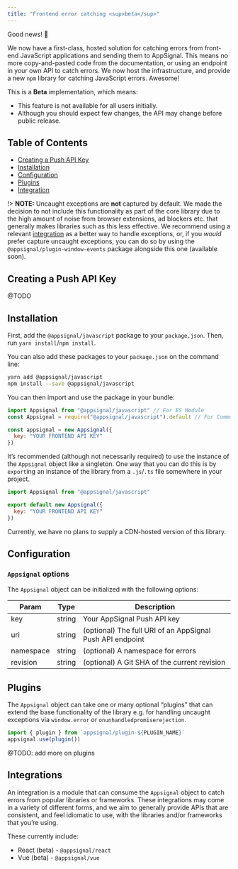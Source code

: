 ```yaml
---
title: "Frontend error catching <sup>beta</sup>"
---
```


Good news! 🎉

We now have a first-class, hosted solution for catching errors from front-end JavaScript applications and sending them to AppSignal. This means no more copy-and-pasted code from the documentation, or using an endpoint in your own API to catch errors. We now host the infrastructure, and provide a new `npm` library for catching JavaScript errors. Awesome!

This is a __Beta__ implementation, which means:

* This feature is not available for all users initially.
* Although you should expect few changes, the API may change before public release.

## Table of Contents

- [Creating a Push API Key](#creating-a-push-api-key)
- [Installation](#installation)
- [Configuration](#configuration)
- [Plugins](#plugins)
- [Integration](#integration)

!> **NOTE:** Uncaught exceptions are **not** captured by default. We made the decision to not include this functionality as part of the core library due to the high amount of noise from browser extensions, ad blockers etc. that generally makes libraries such as this less effective. We recommend using a relevant [integration](about:blank#integrations) as a better way to handle exceptions, or, if you *would* prefer capture uncaught exceptions, you can do so by using the `@appsignal/plugin-window-events` package alongside this one (available soon).

## Creating a Push API Key

@TODO

## Installation

First, add the `@appsignal/javascript` package to your `package.json`. Then, run `yarn install`/`npm install`.

You can also add these packages to your `package.json` on the command line:

```bash
yarn add @appsignal/javascript
npm install --save @appsignal/javascript
```

You can then import and use the package in your bundle:

```javascript
import Appsignal from "@appsignal/javascript" // For ES Module
const Appsignal = require("@appsignal/javascript").default // For CommonJS module

const appsignal = new Appsignal({ 
  key: "YOUR FRONTEND API KEY"
})
```

It’s recommended (although not necessarily required) to use the instance of the `Appsignal` object like a singleton. One way that you can do this is by `export`ing an instance of the library from a `.js`/`.ts` file somewhere in your project.

```javascript
import Appsignal from "@appsignal/javascript"

export default new Appsignal({
  key: "YOUR FRONTEND API KEY"
})
```

Currently, we have no plans to supply a CDN-hosted version of this library.

## Configuration

### `Appsignal` options

The `Appsignal` object can be initialized with the following options:

| Param | Type | Description  |
| ------ | ------ | ----- |
|  key  |  string  |  Your AppSignal Push API key  |
|  uri  |  string  |  (optional) The full URI of an AppSignal Push API endpoint  |
|  namespace  |  string  |   (optional) A namespace for errors  |
|  revision  |  string  |   (optional) A Git SHA of the current revision |

## Plugins

The `Appsignal` object can take one or many optional “plugins” that can extend the base functionality of the library e.g. for handling uncaught exceptions via `window.error` or `onunhandledpromiserejection`.

```javascript
import { plugin } from `appsignal/plugin-${PLUGIN_NAME}`
appsignal.use(plugin())
```

@TODO: add more on plugins

## Integrations

An integration is a module that can consume the `Appsignal` object to catch errors from popular libraries or frameworks. These integrations may come in a variety of different forms, and we aim to generally provide APIs that are consistent, and feel idiomatic to use, with the libraries and/or frameworks that you’re using.

These currently include:

- React (beta) - `@appsignal/react`
- Vue (beta) - `@appsignal/vue`
